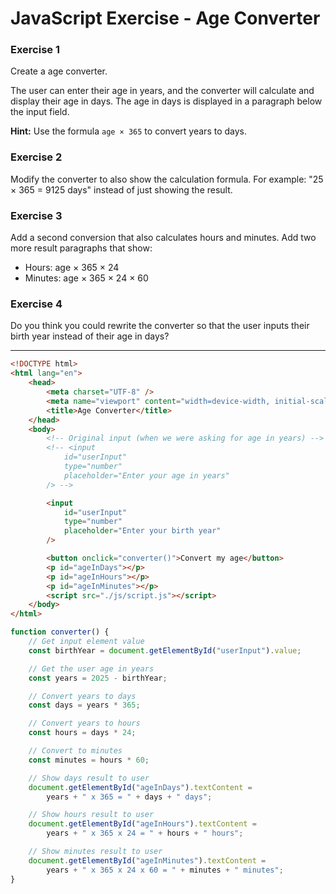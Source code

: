 # JavaScript Exercise - Age Converter

### Exercise 1

Create a age converter.

The user can enter their age in years, and the converter will calculate and display their age in days. The age in days is displayed in a paragraph below the input field.

**Hint:** Use the formula `age × 365` to convert years to days.

### Exercise 2

Modify the converter to also show the calculation formula. For example: "25 × 365 = 9125 days" instead of just showing the result.

### Exercise 3

Add a second conversion that also calculates hours and minutes. Add two more result paragraphs that show:

-   Hours: age × 365 × 24
-   Minutes: age × 365 × 24 × 60

### Exercise 4

Do you think you could rewrite the converter so that the user inputs their birth year instead of their age in days?

---

```html
<!DOCTYPE html>
<html lang="en">
    <head>
        <meta charset="UTF-8" />
        <meta name="viewport" content="width=device-width, initial-scale=1.0" />
        <title>Age Converter</title>
    </head>
    <body>
        <!-- Original input (when we were asking for age in years) -->
        <!-- <input
            id="userInput"
            type="number"
            placeholder="Enter your age in years"
        /> -->

        <input
            id="userInput"
            type="number"
            placeholder="Enter your birth year"
        />

        <button onclick="converter()">Convert my age</button>
        <p id="ageInDays"></p>
        <p id="ageInHours"></p>
        <p id="ageInMinutes"></p>
        <script src="./js/script.js"></script>
    </body>
</html>
```

```javascript
function converter() {
    // Get input element value
    const birthYear = document.getElementById("userInput").value;

    // Get the user age in years
    const years = 2025 - birthYear;

    // Convert years to days
    const days = years * 365;

    // Convert years to hours
    const hours = days * 24;

    // Convert to minutes
    const minutes = hours * 60;

    // Show days result to user
    document.getElementById("ageInDays").textContent =
        years + " x 365 = " + days + " days";

    // Show hours result to user
    document.getElementById("ageInHours").textContent =
        years + " x 365 x 24 = " + hours + " hours";

    // Show minutes result to user
    document.getElementById("ageInMinutes").textContent =
        years + " x 365 x 24 x 60 = " + minutes + " minutes";
}
```
